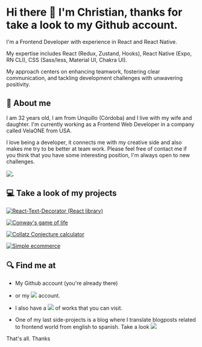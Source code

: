 # Hi there 👋 I'm Christian, thanks for take a look to my Github account.

I'm a Frontend Developer with experience in React and React Native. 

My expertise includes React (Redux, Zustand, Hooks), React Native (Expo, RN CLI), CSS (Sass/less, Material UI, Chakra UI). 

My approach centers on enhancing teamwork, fostering clear communication, and tackling development challenges with unwavering positivity.
 
 ## 🚶 About me
 
 I am 32 years old, I am from Unquillo (Córdoba) and I live with my wife and daughter. I'm currently working as a Frontend Web Developer in a company called VelaONE from USA. 
 
 I love being a developer, it connects me with my creative side and also makes me try to be better at team work. Please feel free of contact me if you think that you have some interesting position, I'm always open to new challenges.
 
   <a href="https://github.com/Chriscaracach">
     <img align="center" src="https://github-readme-stats.vercel.app/api/top-langs/?username=Chriscaracach&layout=compact" />
   </a>
   <img src="https://komarev.com/ghpvc/?username=chris-caracach&style=flat-square&color=blue" alt=""/>

## 💻 Take a look of my projects

[![React-Text-Decorator (React library)](https://github-readme-stats.vercel.app/api/pin/?username=Chriscaracach&repo=react-text-decorator)](https://github.com/Chriscaracach/react-text-decorator)

[![Conway's game of life](https://github-readme-stats.vercel.app/api/pin/?username=Chriscaracach&repo=React-game-of-life)](https://github.com/Chriscaracach/React-game-of-life)

[![Collatz Conjecture calculator](https://github-readme-stats.vercel.app/api/pin/?username=Chriscaracach&repo=React-collatz-conjecture-calculator)](https://github.com/Chriscaracach/React-collatz-conjecture-calculator)

[![Simple ecommerce](https://github-readme-stats.vercel.app/api/pin/?username=Chriscaracach&repo=React-ecommerce)](https://github.com/Chriscaracach/React-ecommerce)


 ## 🔍 Find me at
 
-  My Github account (you're already there)

- or my <a target="_blank" href="https://www.linkedin.com/in/christian-caracach/"><img src="https://img.shields.io/badge/-Linkedin-blue"/></a> account.

- I also have a <a target="_blank" href="https://portfoliochristiancaracach.vercel.app/"><img src="https://img.shields.io/badge/-Portfolio-blue"/></a> of works that you can visit.

- One of my last side-projects is a blog where I translate blogposts related to frontend world from english to spanish. Take a look <a target="_blank" href="https://medium.com/@christiancaracach"><img src="https://img.shields.io/badge/Link-My%20Blog-success"/></a>


That's all. Thanks
